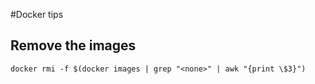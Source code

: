 #Docker tips

## Remove the <none> images
```
docker rmi -f $(docker images | grep "<none>" | awk "{print \$3}")
```


